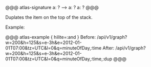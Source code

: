@@@ atlas-signature
a: ?
-->
a: ?
a: ?
@@@

Duplates the item on the top of the stack.

Example:

@@@ atlas-example { hilite=:and }
Before: /api/v1/graph?w=200&h=125&s=e-3h&e=2012-01-01T07:00&tz=UTC&l=0&q=minuteOfDay,:time
After: /api/v1/graph?w=200&h=125&s=e-3h&e=2012-01-01T07:00&tz=UTC&l=0&q=minuteOfDay,:time,:dup
@@@
